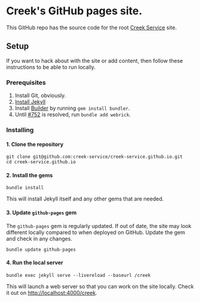 # Creek's GitHub pages site.

This GitHub repo has the source code for the root [Creek Service](https://www.creekservice.org) site.

## Setup

If you want to hack about with the site or add content, then follow these instructions to be able to run locally.

### Prerequisites

1. Install Git, obviously.
2. [Install Jekyll](https://jekyllrb.com/docs/installation)
3. Install [Builder](https://bundler.io/) by running `gem install bundler`.
4. Until [#752](https://github.com/github/pages-gem/issues/752) is resolved, run `bundle add webrick`.

### Installing

#### 1. Clone the repository

```shell
git clone git@github.com:creek-service/creek-service.github.io.git
cd creek-service.github.io
```
#### 2. Install the gems

```shell
bundle install
```
This will install Jekyll itself and any other gems that are needed.

#### 3. Update `github-pages` gem

The `github-pages` gem is regularly updated. 
If out of date, the site may look different locally compared to when deployed on GitHub.
Update the gem and check in any changes.

```shell
bundle update github-pages
```

#### 4. Run the local server

```shell
bundle exec jekyll serve --livereload --baseurl /creek
```
This will launch a web server so that you can work on the site locally. 
Check it out on [http://localhost:4000/creek](http://localhost:4000/creek).
